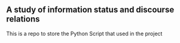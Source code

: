 ## A study of information status and discourse relations
 This is a repo to store the Python Script that used in the project

